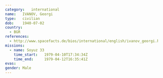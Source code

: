 ```yaml
---
category:	international
name:	IVANOV, Georgi
type:	civilian
dob:	1940-07-02
country:
  - BGR
references:
  - http://www.spacefacts.de/bios/international/english/ivanov_georgi.htm
missions:
  - name: Soyuz 33
    time_start:   1979-04-10T17:34:34Z
    time_end:     1979-04-12T16:35:41Z
evas:
gender:	Male
---
```

